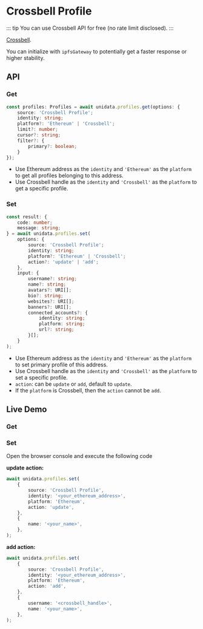 # Crossbell Profile

<Logos type="Profiles" :names="['Crossbell']" />

::: tip
You can use Crossbell API for free (no rate limit disclosed).
:::

[Crossbell](https://github.com/Crossbell-Box/).

You can initialize with `ipfsGateway` to potentially get a faster response or higher stability.

## API

### Get

```ts
const profiles: Profiles = await unidata.profiles.get(options: {
    source: 'Crossbell Profile';
    identity: string;
    platform?: 'Ethereum' | 'Crossbell';
    limit?: number;
    cursor?: string;
    filter?: {
        primary?: boolean;
    }
});
```

-   Use Ethereum address as the `identity` and `'Ethereum'` as the `platform` to get all profiles belonging to this address.
-   Use Crossbell handle as the `identity` and `'Crossbell'` as the `platform` to get a specific profile.

### Set

```ts
const result: {
    code: number;
    message: string;
} = await unidata.profiles.set(
    options: {
        source: 'Crossbell Profile';
        identity: string;
        platform?: 'Ethereum' | 'Crossbell';
        action?: 'update' | 'add';
    },
    input: {
        username?: string;
        name?: string;
        avatars?: URI[];
        bio?: string;
        websites?: URI[];
        banners?: URI[];
        connected_accounts?: {
            identity: string;
            platform: string;
            url?: string;
        }[];
    }
);
```

-   Use Ethereum address as the `identity` and `'Ethereum'` as the `platform` to set primary profile of this address.
-   Use Crossbell handle as the `identity` and `'Crossbell'` as the `platform` to set a specific profile.
-   `action`: can be `update` or `add`, default to `update`.
-   If the `platform` is Crossbell, then the `action` cannot be `add`.

## Live Demo

### Get

<Profiles :source="'Crossbell Profile'" :defaultIdentity="[{
    identity: '0xC8b960D09C0078c18Dcbe7eB9AB9d816BcCa8944',
    platform: 'Ethereum'
}, {
    identity: 'diygod',
    platform: 'Crossbell'
}]" />

### Set

Open the browser console and execute the following code

**update action:**

```ts
await unidata.profiles.set(
    {
        source: 'Crossbell Profile',
        identity: '<your_ethereum_address>',
        platform: 'Ethereum',
        action: 'update',
    },
    {
        name: '<your_name>',
    },
);
```

**add action:**

```ts
await unidata.profiles.set(
    {
        source: 'Crossbell Profile',
        identity: '<your_ethereum_address>',
        platform: 'Ethereum',
        action: 'add',
    },
    {
        username: '<crossbell_handle>',
        name: '<your_name>',
    },
);
```
